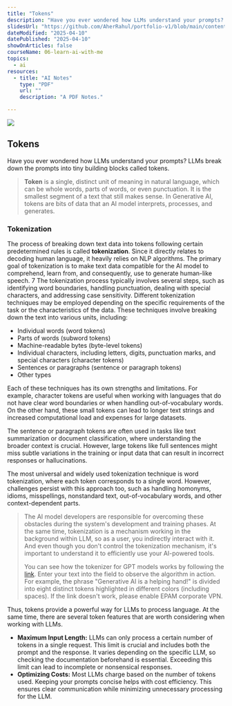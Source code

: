 ```yaml
---
title: "Tokens"
description: "Have you ever wondered how LLMs understand your prompts? LLMs break down the prompts into tiny building blocks called tokens."
slidesUrl: "https://github.com/AherRahul/portfolio-v1/blob/main/content/articles"
dateModified: "2025-04-10"
datePublished: "2025-04-10"
showOnArticles: false
courseName: 06-learn-ai-with-me
topics:
  - ai
resources:
  - title: "AI Notes"
    type: "PDF"
    url: ""
    description: "A PDF Notes."

---
```


![](https://res.cloudinary.com/duojkrgue/image/upload/v1758777282/Portfolio/aiCourse/Learn_AI_eyag79.png)

Tokens
---------------------

Have you ever wondered how LLMs understand your prompts? LLMs break down the prompts into tiny building blocks called tokens.

> **Token** is a single, distinct unit of meaning in natural language, which can be whole words, parts of words, or even punctuation. It is the smallest segment of a text that still makes sense. In Generative AI, tokens are bits of data that an AI model interprets, processes, and generates.

  

### Tokenization

The process of breaking down text data into tokens following certain predetermined rules is called **tokenization**. Since it directly relates to decoding human language, it heavily relies on NLP algorithms. The primary goal of tokenization is to make text data compatible for the AI model to comprehend, learn from, and consequently, use to generate human-like speech.
7
The tokenization process typically involves several steps, such as identifying word boundaries, handling punctuation, dealing with special characters, and addressing case sensitivity. Different tokenization techniques may be employed depending on the specific requirements of the task or the characteristics of the data. These techniques involve breaking down the text into various units, including:

*   Individual words (word tokens)
*   Parts of words (subword tokens)
*   Machine-readable bytes (byte-level tokens)
*   Individual characters, including letters, digits, punctuation marks, and special characters (character tokens)
*   Sentences or paragraphs (sentence or paragraph tokens)
*   Other types

Each of these techniques has its own strengths and limitations. For example, character tokens are useful when working with languages that do not have clear word boundaries or when handling out-of-vocabulary words. On the other hand, these small tokens can lead to longer text strings and increased computational load and expenses for large datasets.

The sentence or paragraph tokens are often used in tasks like text summarization or document classification, where understanding the broader context is crucial. However, large tokens like full sentences might miss subtle variations in the training or input data that can result in incorrect responses or hallucinations.

The most universal and widely used tokenization technique is word tokenization, where each token corresponds to a single word. However, challenges persist with this approach too, such as handling homonyms, idioms, misspellings, nonstandard text, out-of-vocabulary words, and other context-dependent parts.

> The AI model developers are responsible for overcoming these obstacles during the system's development and training phases. At the same time, tokenization is a mechanism working in the background within LLM, so as a user, you indirectly interact with it. And even though you don't control the tokenization mechanism, it's important to understand it to efficiently use your AI-powered tools.
> 
> You can see how the tokenizer for GPT models works by following the [link](https://platform.openai.com/tokenizer). Enter your text into the field to observe the algorithm in action. For example, the phrase "Generative AI is a helping hand!" is divided into eight distinct tokens highlighted in different colors (including spaces). If the link doesn't work, please enable EPAM corporate VPN.


Thus, tokens provide a powerful way for LLMs to process language. At the same time, there are several token features that are worth considering when working with LLMs.


*   **Maximum Input Length:** LLMs can only process a certain number of tokens in a single request. This limit is crucial and includes both the prompt and the response. It varies depending on the specific LLM, so checking the documentation beforehand is essential. Exceeding this limit can lead to incomplete or nonsensical responses.
*   **Optimizing Сosts:** Most LLMs charge based on the number of tokens used. Keeping your prompts concise helps with cost efficiency. This ensures clear communication while minimizing unnecessary processing for the LLM.
